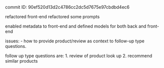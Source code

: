 commit ID: 90ef520d13d2c4786cc2dc5d7675e97cbdbd4ec6

refactored front-end 
refactored some prompts 

enabled metadata to front-end and defined models for both back and front-end

issues:
\- how to provide product/review as context to follow\-up type questions\.

follow up type questions are:
1\. review of product look up
2\. recommend similar products